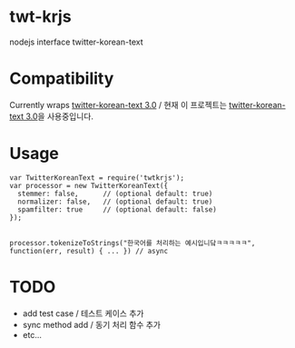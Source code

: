 # twt-krjs
nodejs interface twitter-korean-text

# Compatibility

Currently wraps [twitter-korean-text 3.0](https://github.com/twitter/twitter-korean-text/tree/korean-text-3.0) / 현재 이 프로젝트는 [twitter-korean-text 3.0](https://github.com/twitter/twitter-korean-text/tree/korean-text-3.0)을 사용중입니다.

# Usage

```
var TwitterKoreanText = require('twtkrjs');
var processor = new TwitterKoreanText({
  stemmer: false,      // (optional default: true)
  normalizer: false,   // (optional default: true)
  spamfilter: true     // (optional default: false)
});


processor.tokenizeToStrings("한국어를 처리하는 예시입니닼ㅋㅋㅋㅋㅋ", function(err, result) { ... }) // async
```


# TODO

- add test case / 테스트 케이스 추가
- sync method add / 동기 처리 함수 추가
- etc...
